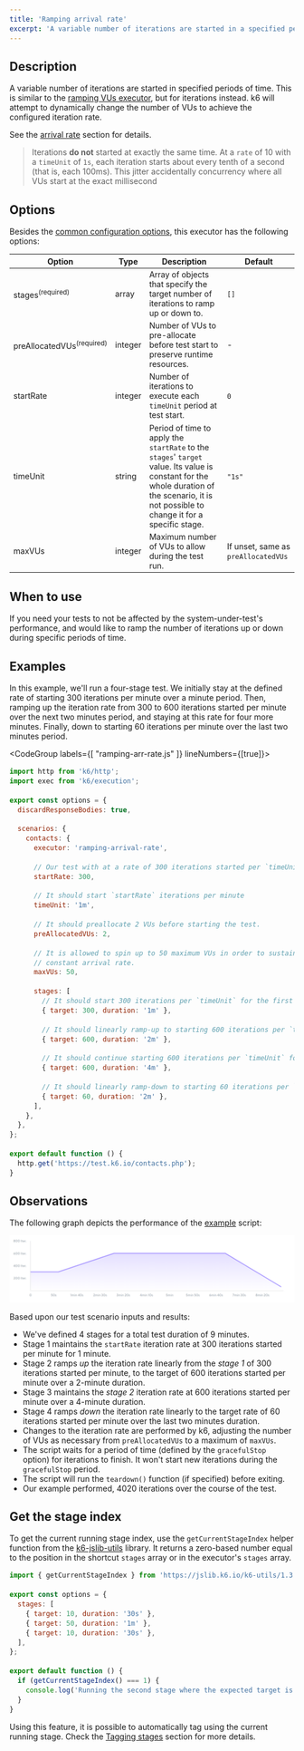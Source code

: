 ```yaml
---
title: 'Ramping arrival rate'
excerpt: 'A variable number of iterations are started in a specified period of time.'
---
```


## Description

A variable number of iterations are started in specified periods of time. This is
similar to the [ramping VUs executor](/using-k6/scenarios/executors/ramping-vus/), but for iterations instead.
k6 will attempt to dynamically change the number of VUs to achieve the configured iteration rate.

See the [arrival rate](/using-k6/scenarios/arrival-rate) section for details.

<Blockquote mod="Note" title="Iteration starts are spaced fractionally">

Iterations **do not** started at exactly the same time.
At a `rate` of 10 with a `timeUnit` of `1s`, each iteration starts about every tenth of a second (that is, each 100ms).
This jitter accidentally concurrency where all VUs start at the exact millisecond

</Blockquote>

## Options

Besides the [common configuration options](/using-k6/scenarios#options),
this executor has the following options:

| Option             | Type    | Description                                                                             | Default |
| ------------------ | ------- | --------------------------------------------------------------------------------------- | ------- |
| stages<sup>(required)</sup>          | array   | Array of objects that specify the target number of iterations to ramp up or down to.    | `[]`    |
| preAllocatedVUs<sup>(required)</sup> | integer | Number of VUs to pre-allocate before test start to preserve runtime resources. | -       |
| startRate        | integer | Number of iterations to execute each `timeUnit` period at test start.                   | `0`     |
| timeUnit         | string  | Period of time to apply the `startRate` to the `stages`' `target` value. Its value is constant for the whole duration of the scenario, it is not possible to change it for a specific stage.                    | `"1s"`  |
| maxVUs          | integer | Maximum number of VUs to allow during the test run.                                     | If unset, same as `preAllocatedVUs`      |

## When to use

If you need your tests to not be affected by the system-under-test's performance, and
would like to ramp the number of iterations up or down during specific periods of time.

## Examples

In this example, we'll run a four-stage test. We initially stay at the defined rate of starting 300 iterations per minute over a minute period. Then, ramping up the iteration rate from 300 to 600 iterations started per minute over the next two minutes period, and staying at this rate for four more minutes. Finally, down to starting 60 iterations per minute over the last two minutes period.

<CodeGroup labels={[ "ramping-arr-rate.js" ]} lineNumbers={[true]}>

```javascript
import http from 'k6/http';
import exec from 'k6/execution';

export const options = {
  discardResponseBodies: true,

  scenarios: {
    contacts: {
      executor: 'ramping-arrival-rate',

      // Our test with at a rate of 300 iterations started per `timeUnit` (e.g minute).
      startRate: 300,

      // It should start `startRate` iterations per minute
      timeUnit: '1m',

      // It should preallocate 2 VUs before starting the test.
      preAllocatedVUs: 2,

      // It is allowed to spin up to 50 maximum VUs in order to sustain the defined
      // constant arrival rate.
      maxVUs: 50,

      stages: [
        // It should start 300 iterations per `timeUnit` for the first minute.
        { target: 300, duration: '1m' },

        // It should linearly ramp-up to starting 600 iterations per `timeUnit` over the following two minutes.
        { target: 600, duration: '2m' },

        // It should continue starting 600 iterations per `timeUnit` for the following four minutes.
        { target: 600, duration: '4m' },

        // It should linearly ramp-down to starting 60 iterations per `timeUnit` over the last two minute.
        { target: 60, duration: '2m' },
      ],
    },
  },
};

export default function () {
  http.get('https://test.k6.io/contacts.php');
}
```

</CodeGroup>

## Observations

The following graph depicts the performance of the [example](#example) script:

![Ramping Arrival Rate](./images/ramping-arrival-rate.png)

Based upon our test scenario inputs and results:

* We've defined 4 stages for a total test duration of 9 minutes.
* Stage 1 maintains the `startRate` iteration rate at 300 iterations started per minute for 1 minute.
* Stage 2 ramps _up_ the iteration rate linearly from the *stage 1* of 300 iterations started per minute, to the target of 600 iterations started per minute over a 2-minute duration.
* Stage 3 maintains the *stage 2* iteration rate at 600 iterations started per minute over a 4-minute duration.
* Stage 4 ramps _down_ the iteration rate linearly to the target rate of 60 iterations started per minute over the last two minutes duration.
* Changes to the iteration rate are performed by k6, adjusting the number of VUs as necessary from `preAllocatedVUs` to a maximum of `maxVUs`.
* The script waits for a period of time (defined by the `gracefulStop` option) for iterations to finish. It won't start new iterations during the `gracefulStop` period.
* The script will run the `teardown()` function (if specified) before exiting.
* Our example performed, 4020 iterations over the course of the test.

## Get the stage index

To get the current running stage index, use the `getCurrentStageIndex` helper function from the [k6-jslib-utils](/javascript-api/jslib/utils) library. It returns a zero-based number equal to the position in the shortcut `stages` array or in the executor's `stages` array.

```javascript
import { getCurrentStageIndex } from 'https://jslib.k6.io/k6-utils/1.3.0/index.js';

export const options = {
  stages: [
    { target: 10, duration: '30s' },
    { target: 50, duration: '1m' },
    { target: 10, duration: '30s' },
  ],
};

export default function () {
  if (getCurrentStageIndex() === 1) {
    console.log('Running the second stage where the expected target is 50');
  }
}
```

Using this feature, it is possible to automatically tag using the current running stage. Check the [Tagging stages](/using-k6/tags-and-groups/#tagging-stages) section for more details.
